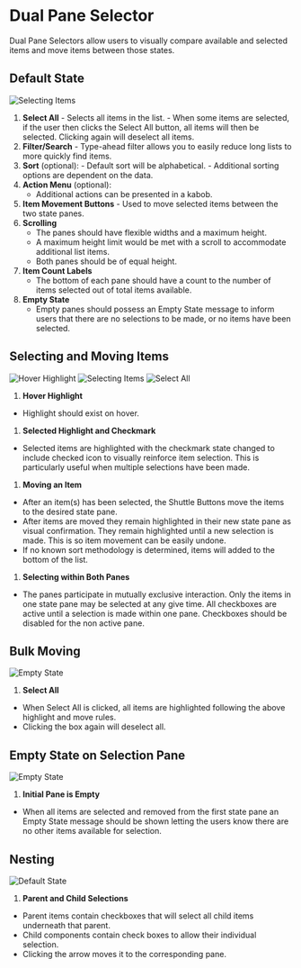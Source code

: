 # Dual Pane Selector

Dual Pane Selectors allow users to visually compare available and selected items and move items between those states.  

## Default State

![Selecting Items](img/default_state.png)

  1. **Select All**
    - Selects all items in the list.
    - When some items are selected, if the user then clicks the Select All button, all items will then be selected. Clicking again will deselect all items.
  1. **Filter/Search**
    - Type-ahead filter allows you to easily reduce long lists to more quickly find items.
  1. **Sort** (optional):
    - Default sort will be alphabetical.
    - Additional sorting options are dependent on the data.
  1. **Action Menu** (optional):
      - Additional actions can be presented in a kabob.
  1. **Item  Movement Buttons**
    - Used to move selected items between the two state panes.
  1. **Scrolling**
      - The panes should have flexible widths and a maximum height.
      - A maximum height limit would be met with a scroll to accommodate additional list items.
      - Both panes should be of equal height.
  1. **Item Count Labels**
      - The bottom of each pane should have a count to the number of items selected out of total items available.
  1. **Empty State**
      - Empty panes should possess an Empty State message to inform users that there are no selections to be made, or no items have been selected.

## Selecting and Moving Items

![Hover Highlight](img/highlight.png)
![Selecting Items](img/SingleSelect.png)
![Select All](img/disabled.png)
1. **Hover Highlight**
  - Highlight should exist on hover.
1. **Selected Highlight and Checkmark**
  - Selected items are highlighted with the checkmark state changed to include checked icon to visually reinforce item selection. This is particularly useful when multiple selections have been made.
1. **Moving an Item**
  - After an item(s) has been selected, the Shuttle Buttons move the items to the desired state pane.
  - After items are moved they remain highlighted in their new state pane as visual confirmation. They remain highlighted until a new selection is made. This is so item movement can be easily undone.
  - If no known sort methodology is determined, items will added to the bottom of the list.
1. **Selecting within Both Panes**
  - The panes participate in mutually exclusive interaction. Only the items in one state pane may be selected at any give time. All checkboxes are active until a selection is made within one pane. Checkboxes should be disabled for the non active pane.

## Bulk Moving

![Empty State](img/SelectAllDefaultState.png)

1. **Select All**
  - When Select All is clicked, all items are highlighted following the above highlight and move rules.
  - Clicking the box again will deselect all.

## Empty State on Selection Pane

![Empty State](img/empty_defaultState.png)

1. **Initial Pane is Empty**
  - When all items are selected and removed from the first state pane an Empty State message should be shown letting the users know there are no other items available for selection.

## Nesting

![Default State](img/nesting.png)

1. **Parent and Child Selections**
  - Parent items contain checkboxes that will select all child items underneath that parent.
  - Child components contain check boxes to allow their individual selection.
  - Clicking the arrow moves it to the corresponding pane.
